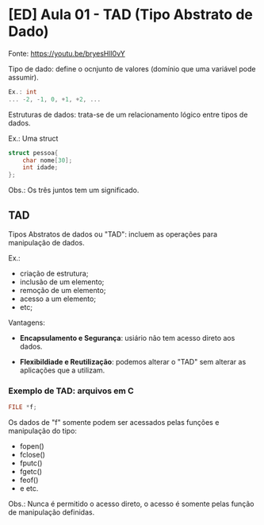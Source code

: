 # [ED] Aula 01 - TAD (Tipo Abstrato de Dado)

Fonte: https://youtu.be/bryesHll0vY

Tipo de dado: define o ocnjunto de valores (domínio que uma variável pode assumir).

```c
Ex.: int
... -2, -1, 0, +1, +2, ...
```

Estruturas de dados: trata-se de um relacionamento lógico entre tipos de dados.

Ex.: Uma struct

```c
struct pessoa{
    char nome[30];
    int idade;
};
```

Obs.: Os três juntos tem um significado. 

## TAD

Tipos Abstratos de dados ou "TAD": incluem as operações para manipulação de dados.

Ex.:
- criação de estrutura;
- inclusão de um elemento;
- remoção de um elemento;
- acesso a um elemento;
- etc;

Vantagens:

- **Encapsulamento e Segurança**: usiário não tem acesso direto aos dados.

- **Flexibildiade e Reutilização**: podemos alterar o "TAD" sem alterar as aplicações que a utilizam.

### Exemplo de TAD: arquivos em C

```c
FILE *f;
```

Os dados de "f" somente podem ser acessados pelas funções e manipulação do tipo:
- fopen()
- fclose()
- fputc()
- fgetc()
- feof()
- e etc.

Obs.: Nunca é permitido o acesso direto, o acesso é somente pelas função de manipulação definidas.
